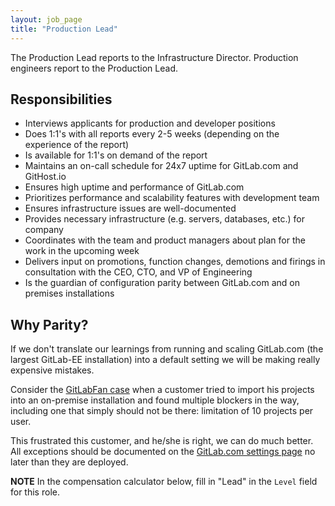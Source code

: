 ```yaml
---
layout: job_page
title: "Production Lead"
---
```


The Production Lead reports to the Infrastructure Director. Production engineers
report to the Production Lead.

## Responsibilities

* Interviews applicants for production and developer positions
* Does 1:1's with all reports every 2-5 weeks (depending on the experience of the report)
* Is available for 1:1's on demand of the report
* Maintains an on-call schedule for 24x7 uptime for GitLab.com and GitHost.io
* Ensures high uptime and performance of GitLab.com
* Prioritizes performance and scalability features with development team
* Ensures infrastructure issues are well-documented
* Provides necessary infrastructure (e.g. servers, databases, etc.) for company
* Coordinates with the team and product managers about plan for the work in the upcoming week
* Delivers input on promotions, function changes, demotions and firings in consultation with the CEO, CTO, and VP of Engineering
* Is the guardian of configuration parity between GitLab.com and on premises installations

## Why Parity?

If we don't translate our learnings from running and scaling GitLab.com (the
largest GitLab-EE installation) into a default setting we will be making really
expensive mistakes.

Consider the [GitLabFan
case](https://gitlabfan.com/onboarding-story-importing-projects-from-gitlab-com-to-self-hosted-gitlab-9ded5eb80f2f#.yy6bs3fs0)
when a customer tried to import his projects into an on-premise installation
and found multiple blockers in the way, including one that simply should not be
there: limitation of 10 projects per user.

This frustrated this customer, and he/she is right, we can do much better.
All exceptions should be documented on the [GitLab.com settings page](https://about.gitlab.com/gitlab-com/settings/) no later than they are deployed.

**NOTE** In the compensation calculator below, fill in "Lead" in the `Level` field for this role.
